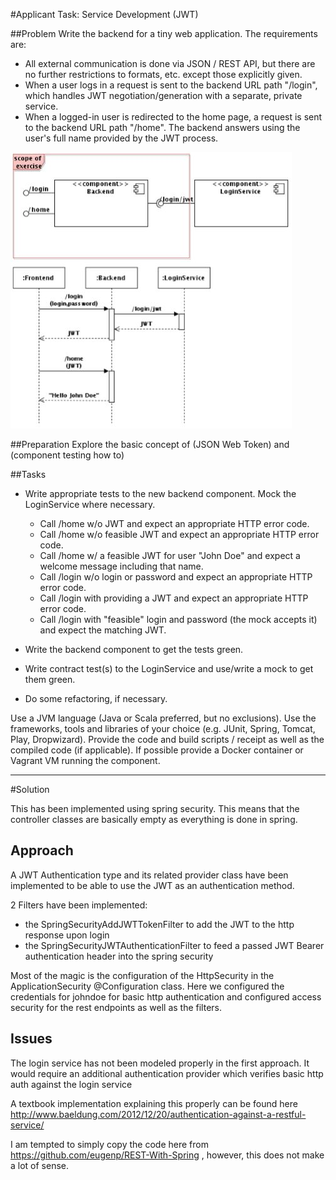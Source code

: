 #Applicant Task: Service Development (JWT)

##Problem
Write the backend for a tiny web application. The requirements are:

* All external communication is done via JSON / REST API, but there are no further restrictions to formats, etc. except those explicitly given. 
* When a user logs in a request is sent to the backend URL path "/login", which handles JWT negotiation/generation with a separate, private service. 
* When a logged-in user is redirected to the home page, a request is sent to the backend URL path "/home". The backend answers using the user's full name 
provided by the JWT process. 

![diagram](diagram.jpg)

##Preparation
Explore the basic concept of (JSON Web Token) and (component testing how to)

##Tasks

- Write appropriate tests to the new backend component. Mock the LoginService where necessary. 
    * Call /home w/o JWT and expect an appropriate HTTP error code. 
    * Call /home w/o feasible JWT and expect an appropriate HTTP error code.
    * Call /home w/ a feasible JWT for user "John Doe" and expect a welcome message including that name. 
    * Call /login w/o login or password and expect an appropriate HTTP error code. 
    * Call /login with providing a JWT and expect an appropriate HTTP error code. 
    * Call /login with "feasible" login and password (the mock accepts it) and expect the matching JWT. 

- Write the backend component to get the tests green. 
- Write contract test(s) to the LoginService and use/write a mock to get them green. 
- Do some refactoring, if necessary.

Use a JVM language (Java or Scala preferred, but no exclusions). 
Use the frameworks, tools and libraries of your choice (e.g. JUnit, Spring, Tomcat, Play, Dropwizard).
Provide the code and build scripts / receipt as well as the compiled code (if applicable). 
If possible provide a Docker container or Vagrant VM running the component.

----

#Solution

This has been implemented using spring security. This means that the controller classes are basically empty as everything is done in spring.

## Approach

A JWT Authentication type and its related provider class have been implemented to be able to use the JWT as an authentication method.

2 Filters have been implemented:

* the SpringSecurityAddJWTTokenFilter to add the JWT to the http response upon login
* the SpringSecurityJWTAuthenticationFilter to feed a passed JWT Bearer authentication header into the spring security
 
 Most of the magic is the configuration of the HttpSecurity in the ApplicationSecurity @Configuration class. Here we configured the credentials for johndoe 
 for basic http authentication and configured access security for the rest endpoints as well as the filters. 

## Issues

The login service has not been modeled properly in the first approach. 
It would require an additional authentication provider which verifies basic http auth against the login service

A textbook implementation explaining this properly can be found here <http://www.baeldung.com/2012/12/20/authentication-against-a-restful-service/>

I am tempted to simply copy the code here from   <https://github.com/eugenp/REST-With-Spring> , however, this does not make a lot of sense.


